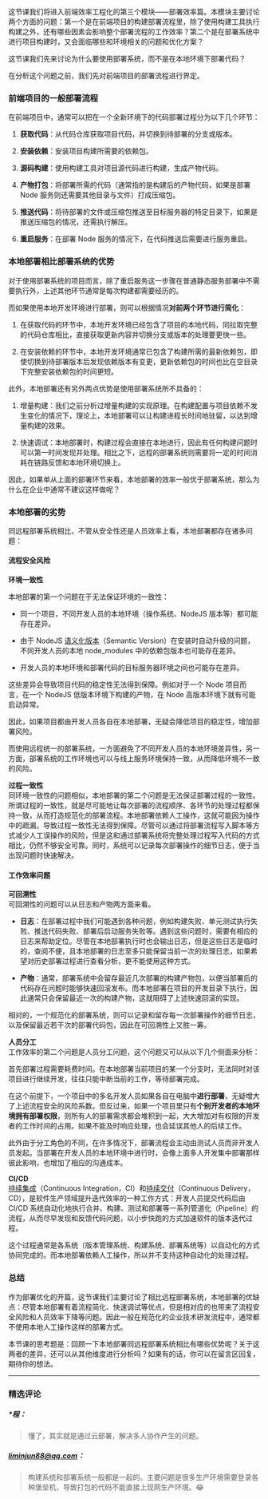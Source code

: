 <p data-nodeid="789" class="">这节课我们将进入前端效率工程化的第三个模块——部署效率篇。本模块主要讨论两个方面的问题：第一个是在前端项目的构建部署流程里，除了使用构建工具执行构建之外，还有哪些因素会影响整个部署流程的工作效率？第二个是在部署系统中进行项目构建时，又会面临哪些和环境相关的问题和优化方案？</p>
<p data-nodeid="790">这节课我们先来讨论为什么要使用部署系统，而不是在本地环境下部署代码？</p>
<p data-nodeid="791">在分析这个问题之前，我们先对前端项目的部署流程进行界定。</p>
<h3 data-nodeid="792">前端项目的一般部署流程</h3>
<p data-nodeid="793">在前端项目中，通常可以把在一个全新环境下的代码部署过程分为以下几个环节：</p>
<ol data-nodeid="794">
<li data-nodeid="795">
<p data-nodeid="796"><strong data-nodeid="865">获取代码</strong>：从代码仓库获取项目代码，并切换到待部署的分支或版本。</p>
</li>
<li data-nodeid="797">
<p data-nodeid="798"><strong data-nodeid="870">安装依赖</strong>：安装项目构建所需要的依赖包。</p>
</li>
<li data-nodeid="799">
<p data-nodeid="800"><strong data-nodeid="875">源码构建</strong>：使用构建工具对项目源代码进行构建，生成产物代码。</p>
</li>
<li data-nodeid="801">
<p data-nodeid="802"><strong data-nodeid="880">产物打包</strong>：将部署所需的代码（通常指的是构建后的产物代码，如果是部署 Node 服务则还需要其他目录与文件）打成压缩包。</p>
</li>
<li data-nodeid="803">
<p data-nodeid="804"><strong data-nodeid="885">推送代码</strong>：将待部署的文件或压缩包推送至目标服务器的特定目录下，如果是推送压缩包的情况，还需执行解压。</p>
</li>
<li data-nodeid="805">
<p data-nodeid="806"><strong data-nodeid="890">重启服务</strong>：在部署 Node 服务的情况下，在代码推送后需要进行服务重启。</p>
</li>
</ol>
<h3 data-nodeid="807">本地部署相比部署系统的优势</h3>
<p data-nodeid="808">对于使用部署系统的项目而言，除了重启服务这一步骤在普通静态服务部署中不需要执行外，上述其他环节通常是每次构建都需要经历的。</p>
<p data-nodeid="809">而如果使用本地开发环境进行部署，则可以根据情况<strong data-nodeid="898">对前两个环节进行简化</strong>：</p>
<ol data-nodeid="810">
<li data-nodeid="811">
<p data-nodeid="812">在获取代码的环节中，本地开发环境已经包含了项目的本地代码，同拉取完整的代码仓库相比，直接获取更新内容并切换分支或版本的处理要更快一些。</p>
</li>
<li data-nodeid="813">
<p data-nodeid="814">在安装依赖的环节中，本地开发环境通常已包含了构建所需的最新依赖包，即使切换到待部署版本后发现依赖版本有变更，更新依赖包的时间也比在空目录下完整安装依赖包的时间更短。</p>
</li>
</ol>
<p data-nodeid="815">此外，本地部署还有另外两点优势是使用部署系统所不具备的：</p>
<ol data-nodeid="816">
<li data-nodeid="817">
<p data-nodeid="818">增量构建：我们之前分析过增量构建的实现原理。在构建配置与项目依赖不发生变化的情况下，理论上，本地部署可以让构建进程长时间地驻留，以达到增量构建的效果。</p>
</li>
<li data-nodeid="819">
<p data-nodeid="820">快速调试：本地部署时，构建过程会直接在本地进行，因此有任何构建问题时可以第一时间发现并处理。相比之下，远程的部署系统则需要将一定的时间消耗在链路反馈和本地环境切换上。</p>
</li>
</ol>
<p data-nodeid="821">因此，如果单从上面的部署环节来看，本地部署的效率一般优于部署系统，那么为什么在企业中通常不建议这样做呢？</p>
<h3 data-nodeid="822">本地部署的劣势</h3>
<p data-nodeid="823">同远程部署系统相比，不管从安全性还是人员效率上看，本地部署都存在诸多问题：</p>
<h4 data-nodeid="824">流程安全风险</h4>
<p data-nodeid="825"><strong data-nodeid="911">环境一致性</strong></p>
<p data-nodeid="826">本地部署的第一个问题在于无法保证环境的一致性：</p>
<ul data-nodeid="827">
<li data-nodeid="828">
<p data-nodeid="829">同一个项目，不同开发人员的本地环境（操作系统、NodeJS 版本等）都可能存在差异。</p>
</li>
<li data-nodeid="830">
<p data-nodeid="831">由于 NodeJS <a href="https://docs.npmjs.com/about-semantic-versioning" data-nodeid="917">语义化版本</a>（Semantic Version）在安装时自动升级的问题，不同开发人员的本地 node_modules 中的依赖包版本也可能存在差异。</p>
</li>
<li data-nodeid="832">
<p data-nodeid="833">开发人员的本地环境和部署代码的目标服务器环境之间也可能存在差异。</p>
</li>
</ul>
<p data-nodeid="834">这些差异会导致项目代码的稳定性无法得到保障。例如对于一个 Node 项目而言，在一个 NodeJS 低版本环境下构建的产物，在 Node 高版本环境下就有可能启动异常。</p>
<p data-nodeid="835">因此，如果项目都由开发人员各自在本地部署，无疑会降低项目的稳定性，增加部署风险。</p>
<p data-nodeid="836">而使用远程统一的部署系统，一方面避免了不同开发人员的本地环境差异性，另一方面，部署系统的工作环境也可以与线上服务环境保持一致，从而降低环境不一致的风险。</p>
<p data-nodeid="837"><strong data-nodeid="930">过程一致性</strong><br>
同环境一致性的问题相似，本地部署的第二个问题是无法保证部署过程的一致性。所谓过程的一致性，就是尽可能地让每次部署的流程顺序、各环节的处理过程都保持一致，从而打造规范化的部署流程。本地部署依赖人工操作，这就可能因为操作中的疏漏，导致过程一致性无法得到保障。尽管可以通过将部署流程写入脚本等方式减少人工误操作的风险，但是这和通过部署系统将完整处理过程写入代码的方式相比，仍然不够安全可靠。同时，系统可以记录每次部署操作的细节日志，便于当出现问题时快速解决。</p>
<h4 data-nodeid="838">工作效率问题</h4>
<p data-nodeid="839"><strong data-nodeid="937">可回溯性</strong><br>
可回溯性的问题可以从日志和产物两方面来看。</p>
<ul data-nodeid="840">
<li data-nodeid="841">
<p data-nodeid="842"><strong data-nodeid="942">日志</strong>：在部署过程中我们可能遇到各种问题，例如构建失败、单元测试执行失败、推送代码失败、部署后启动服务失败等。遇到这些问题时，需要有相应的日志来帮助定位。尽管在本地部署执行时也会输出日志，但是这些日志是临时的，查阅不便，且本地部署的日志至多只能保留当前一次的处理日志，如果希望对历史部署过程进行查看分析，更不能使用这种方式。</p>
</li>
<li data-nodeid="843">
<p data-nodeid="844"><strong data-nodeid="947">产物</strong>：通常，部署系统中会留存最近几次部署的构建产物包，以便当部署后的代码存在问题时能够快速回滚发布。而本地部署在项目的开发目录下执行，因此通常只会保留最近一次的构建产物，这就阻碍了上述快速回滚的实现。</p>
</li>
</ul>
<p data-nodeid="845">相对的，一个规范化的部署系统，则可以记录和留存每一次部署操作的细节日志，以及保留最近若干次的部署代码包，因此在可回溯性上又胜一筹。</p>
<p data-nodeid="846"><strong data-nodeid="954">人员分工</strong><br>
工作效率的第二个问题是人员分工问题，这个问题又可以从以下几个侧面来分析：</p>
<p data-nodeid="847">首先部署过程需要耗费时间。在本地部署当前项目的某一个分支时，无法同时对该项目进行继续开发，往往只能中断当前的工作，等待部署完成。</p>
<p data-nodeid="848">在这个前提下，一个项目中的多名开发人员如果各自在电脑中<strong data-nodeid="965">进行部署</strong>，无疑增大了上述流程安全的风险系数。但反过来，如果一个项目里只有<strong data-nodeid="966">个别开发者的本地环境拥有部署权限</strong>，则所有人的部署需求都会堆积到一起，大大增加对有权限的开发者的工作时间的占用。如果不能及时响应处理，也会延误其他人的后续工作。</p>
<p data-nodeid="849">此外由于分工角色的不同，在许多情况下，部署流程会主动由测试人员而非开发人员发起。当部署在开发人员的本地环境中进行时，会像上面多人开发集中部署那样彼此影响，也增加了相应的沟通成本。</p>
<p data-nodeid="850"><strong data-nodeid="980">CI/CD</strong><br>
<a href="https://en.wikipedia.org/wiki/Continuous_integration" data-nodeid="974">持续集成</a>（Continuous Integration，CI）和<a href="https://en.wikipedia.org/wiki/Continuous_delivery" data-nodeid="978">持续交付</a>（Continuous Delivery，CD），是软件生产领域提升迭代效率的一种工作方式：开发人员提交代码后由 CI/CD 系统自动化地执行合并、构建、测试和部署等一系列管道化（Pipeline）的流程，从而尽早发现和反馈代码问题，以小步快跑的方式加速软件的版本迭代过程。</p>
<p data-nodeid="851">这个过程通常是各系统（版本管理系统、构建系统、部署系统等）以自动化的方式协同完成的。而本地部署依赖人工操作，所以并不支持这种自动化的处理过程。</p>
<h3 data-nodeid="852">总结</h3>
<p data-nodeid="853">作为部署优化的开篇，这节课我们主要讨论了相比远程部署系统，本地部署的优缺点：尽管本地部署有着流程简化、快速调试等优点，但是相对应的也带来了流程安全风险和人员效率下降等问题。因此一般在规范化的企业技术研发流程中，通常都不使用本地人工操作这样的部署方式。</p>
<p data-nodeid="986">本节课的思考题是：回顾一下本地部署同远程部署系统相比有哪些优势呢？关于这两者的差异，还可以从其他维度进行分析吗？如果有的话，你可以在留言区回复，期待你的想法。</p>

---

### 精选评论

##### *程：
> 懂了，其实就是通过云部署，解决多人协作产生的问题。

##### liminjun88@qq.com：
> 构建系统和部署系统一般都是一起的。主要问题是很多生产环境需要登录各种堡垒机，导致打包的代码不能直接上现网生产环境。😂

